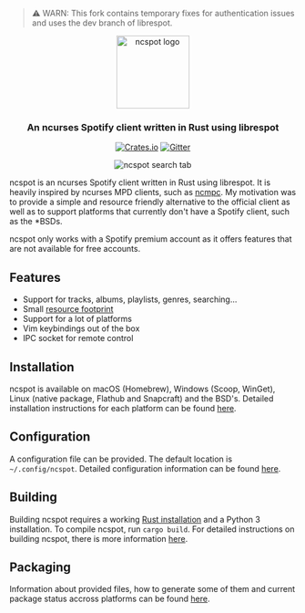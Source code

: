 > ⚠️ WARN: This fork contains temporary fixes for authentication issues and uses the dev branch of librespot.

<div align="center" style="text-align:center">
  <picture>
    <source media="(prefers-color-scheme: dark)" srcset="images/logo_text_dark.svg">
    <source media="(prefers-color-scheme: light)" srcset="images/logo_text_light.svg">
    <img alt="ncspot logo" height="128" src="images/logo_text_light.svg">
  </picture>
  <h3>An ncurses Spotify client written in Rust using librespot</h3>

[![Crates.io](https://img.shields.io/crates/v/ncspot.svg)](https://crates.io/crates/ncspot)
[![Gitter](https://badges.gitter.im/ncspot/community.svg)](https://gitter.im/ncspot/community?utm_source=badge&utm_medium=badge&utm_campaign=pr-badge)

  <img alt="ncspot search tab" src="images/screenshot.png">
</div>

ncspot is an ncurses Spotify client written in Rust using librespot. It is heavily inspired by
ncurses MPD clients, such as [ncmpc](https://musicpd.org/clients/ncmpc/). My motivation was to
provide a simple and resource friendly alternative to the official client as well as to support
platforms that currently don't have a Spotify client, such as the \*BSDs.

ncspot only works with a Spotify premium account as it offers features that are not available for
free accounts.

## Features
- Support for tracks, albums, playlists, genres, searching...
- Small [resource footprint](doc/resource_footprint.md)
- Support for a lot of platforms
- Vim keybindings out of the box
- IPC socket for remote control

## Installation
ncspot is available on macOS (Homebrew), Windows (Scoop, WinGet), Linux (native package, Flathub and
Snapcraft) and the BSD's. Detailed installation instructions for each platform can be found
[here](/doc/users.md).

## Configuration
A configuration file can be provided. The default location is `~/.config/ncspot`. Detailed
configuration information can be found [here](/doc/users.md#configuration).

## Building
Building ncspot requires a working [Rust installation](https://www.rust-lang.org/tools/install) and
a Python 3 installation. To compile ncspot, run `cargo build`. For detailed instructions on building
ncspot, there is more information [here](/doc/developers.md).

## Packaging
Information about provided files, how to generate some of them and current package status accross
platforms can be found [here](/doc/package_maintainers.md).
